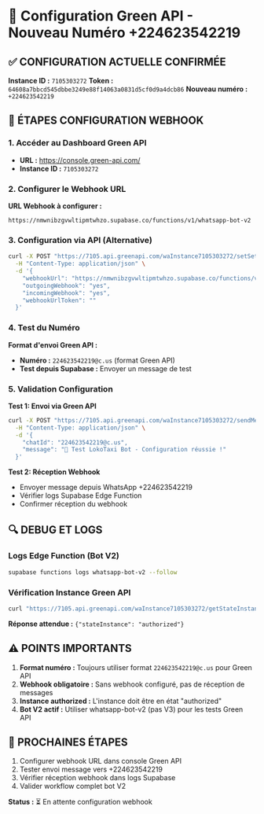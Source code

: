# 🔧 Configuration Green API - Nouveau Numéro +224623542219

## ✅ CONFIGURATION ACTUELLE CONFIRMÉE

**Instance ID :** `7105303272`
**Token :** `64608a7bbcd545dbbe3249e88f14063a0831d5cf0d9a4dcb86`
**Nouveau numéro :** `+224623542219`

## 📱 ÉTAPES CONFIGURATION WEBHOOK

### 1. Accéder au Dashboard Green API
- **URL :** https://console.green-api.com/
- **Instance ID :** `7105303272`

### 2. Configurer le Webhook URL
**URL Webhook à configurer :**
```
https://nmwnibzgvwltipmtwhzo.supabase.co/functions/v1/whatsapp-bot-v2
```

### 3. Configuration via API (Alternative)
```bash
curl -X POST "https://7105.api.greenapi.com/waInstance7105303272/setSettings/64608a7bbcd545dbbe3249e88f14063a0831d5cf0d9a4dcb86" \
  -H "Content-Type: application/json" \
  -d '{
    "webhookUrl": "https://nmwnibzgvwltipmtwhzo.supabase.co/functions/v1/whatsapp-bot-v2",
    "outgoingWebhook": "yes",
    "incomingWebhook": "yes",
    "webhookUrlToken": ""
  }'
```

### 4. Test du Numéro
**Format d'envoi Green API :**
- **Numéro :** `224623542219@c.us` (format Green API)
- **Test depuis Supabase :** Envoyer un message de test

### 5. Validation Configuration

**Test 1: Envoi via Green API**
```bash
curl -X POST "https://7105.api.greenapi.com/waInstance7105303272/sendMessage/64608a7bbcd545dbbe3249e88f14063a0831d5cf0d9a4dcb86" \
  -H "Content-Type: application/json" \
  -d '{
    "chatId": "224623542219@c.us",
    "message": "🤖 Test LokoTaxi Bot - Configuration réussie !"
  }'
```

**Test 2: Réception Webhook**
- Envoyer message depuis WhatsApp +224623542219
- Vérifier logs Supabase Edge Function
- Confirmer réception du webhook

## 🔍 DEBUG ET LOGS

### Logs Edge Function (Bot V2)
```bash
supabase functions logs whatsapp-bot-v2 --follow
```

### Vérification Instance Green API
```bash
curl "https://7105.api.greenapi.com/waInstance7105303272/getStateInstance/64608a7bbcd545dbbe3249e88f14063a0831d5cf0d9a4dcb86"
```

**Réponse attendue :** `{"stateInstance": "authorized"}`

## ⚠️ POINTS IMPORTANTS

1. **Format numéro :** Toujours utiliser format `224623542219@c.us` pour Green API
2. **Webhook obligatoire :** Sans webhook configuré, pas de réception de messages
3. **Instance authorized :** L'instance doit être en état "authorized"
4. **Bot V2 actif :** Utiliser whatsapp-bot-v2 (pas V3) pour les tests Green API

## 🎯 PROCHAINES ÉTAPES

1. Configurer webhook URL dans console Green API
2. Tester envoi message vers +224623542219
3. Vérifier réception webhook dans logs Supabase
4. Valider workflow complet bot V2

**Status :** ⏳ En attente configuration webhook